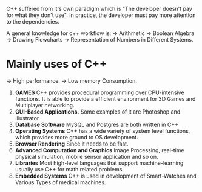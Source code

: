 C++ suffered from it's own paradigm which is "The developer doesn't pay for what they don't use". In practice, the developer must pay more attention to the dependencies. 

A general knowledge for c++ workflow is:
-> Arithmetic 
-> Boolean Algebra
-> Drawing Flowcharts
-> Representation of Numbers in Different Systems.

# Mainly uses of C++
-> High performance.
-> Low memory Consumption.

1) **GAMES**
	C++ provides procedural programming over CPU-intensive functions. It is able to provide a efficient environment for 3D Games and Multiplayer networking.
2) **GUI-Based Applications.**
	Some examples of it are Photoshop and Illustrator.
3) **Database Software**
	MySQL and Postgres are both written in C++
4) **Operating Systems**
	C++ has a wide variety of system level functions, which provides more ground to OS development.
5) **Browser Rendering**
	Since it needs to be fast.
6) **Advanced Computation and Graphics**
	Image Processing, real-time physical simulation, mobile sensor application and so on.
7) **Libraries**
	Most high-level languages that support machine-learning usually use C++ for math related problems.
8) **Embedded Systems**
	C++ is used in development of Smart-Watches and Various Types of medical machines.
